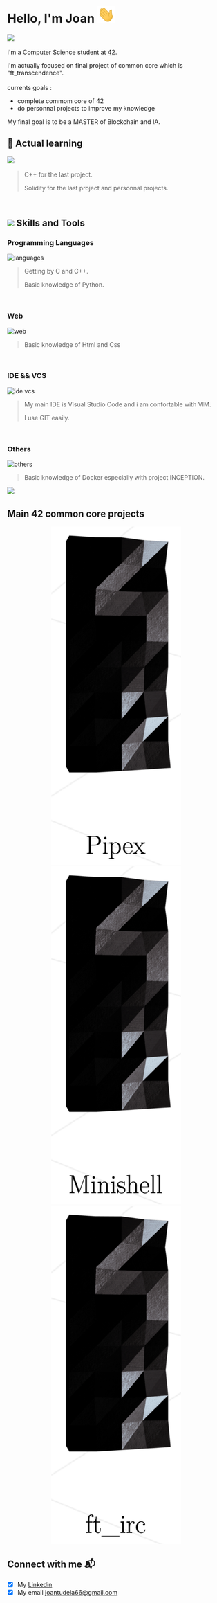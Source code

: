 # Hello, I'm Joan  <img src="https://github.com/maitreverge/maitreverge/blob/master/assets/Hi.gif" width="40px">

![](https://raw.githubusercontent.com/andreasbm/readme/master/assets/lines/rainbow.png)

I'm a Computer Science student at [42](https://www.google.com/url?sa=t&source=web&rct=j&opi=89978449&url=https://42.fr/&ved=2ahUKEwjjyoPFk7KOAxW9K_sDHfMHOwUQFnoECAwQAQ&usg=AOvVaw1Jn4i0LjOUW7B_zcaUisCq).

I'm actually focused on final project of common core which is "ft_transcendence".
<br>
<br>
currents goals :
 - complete commom core of 42
 - do personnal projects to improve my knowledge

My final goal is to be a MASTER of Blockchain and IA.
<br>

## 🧠 Actual learning

<p align="left">
  <img src="https://go-skill-icons.vercel.app/api/icons?i=cpp,solidity&theme=light"/>
</p>

> C++ for the last project.
>
> Solidity for the last project and personnal projects.
<br>

## <img src="https://media2.giphy.com/media/QssGEmpkyEOhBCb7e1/giphy.gif?cid=ecf05e47a0n3gi1bfqntqmob8g9aid1oyj2wr3ds3mg700bl&rid=giphy.gif" width ="25"> Skills and Tools
### Programming Languages
![languages](https://go-skill-icons.vercel.app/api/icons?i=c,cpp,python&theme=light)
> Getting by C and C++.
>
> Basic knowledge of Python.
<br>

### Web
![web](https://go-skill-icons.vercel.app/api/icons?i=html,css&theme=light)
> Basic knowledge of Html and Css
<br>

### IDE && VCS
![ide vcs](https://go-skill-icons.vercel.app/api/icons?i=vscode,vim,git&theme=light)
> My main IDE is Visual Studio Code and i am confortable with VIM.
>
> I use GIT easily.
<br>

### Others
![others](https://go-skill-icons.vercel.app/api/icons?i=docker&theme=light)
> Basic knowledge of Docker especially with project INCEPTION.

![](https://raw.githubusercontent.com/andreasbm/readme/master/assets/lines/rainbow.png)

## Main 42 common core projects

<p align="center">
 <a href="https://github.com/jotudela/pipex">
  <img src="imgs/pipex.png" alt="pipex" width=300>
 </a>
 <a href="https://github.com/jotudela/minishell">
  <img src="imgs/minishell.png" alt="minishell" width=300>
 </a>
 <a href="https://github.com/jotudela/ft_irc">
  <img src="imgs/ft_irc.png" alt="ft_irc" width=300>
 </a>
</p>

## Connect with me 📬
- [x] My [Linkedin](https://www.linkedin.com/in/tudela-joan-735aa02a2/)
- [x] My email joantudela66@gmail.com
